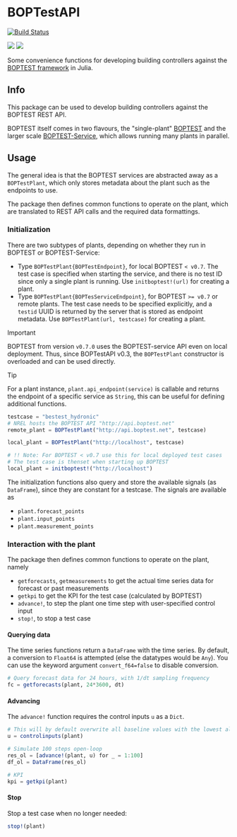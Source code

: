 # BOPTestAPI

[![Build Status](https://github.com/terion-io/BOPTestAPI.jl/actions/workflows/CI.yml/badge.svg?branch=main)](https://github.com/terion-io/BOPTestAPI.jl/actions/workflows/CI.yml?query=branch%3Amain)

[![](https://img.shields.io/badge/docs-stable-blue.svg)](https://terion-io.github.io/BOPTestAPI.jl/stable)
[![](https://img.shields.io/badge/docs-dev-blue.svg)](https://terion-io.github.io/BOPTestAPI.jl/dev)

Some convenience functions for developing building controllers against the [BOPTEST framework](https://github.com/ibpsa/project1-boptest) in Julia.

## Info
This package can be used to develop building controllers against the BOPTEST REST API.

BOPTEST itself comes in two flavours, the "single-plant" [BOPTEST](https://github.com/ibpsa/project1-boptest) and the larger scale [BOPTEST-Service](https://github.com/NREL/boptest-service), which allows running many plants in parallel.

## Usage
The general idea is that the BOPTEST services are abstracted away as a `BOPTestPlant`, which only stores metadata about the plant such as the endpoints to use.

The package then defines common functions to operate on the plant, which are translated to REST API calls and the required data formattings.

### Initialization
There are two subtypes of plants, depending on whether they run in BOPTEST or BOPTEST-Service:
* Type `BOPTestPlant{BOPTestEndpoint}`, for local BOPTEST `< v0.7`. The test case is specified when starting the service, and there is no test ID since only a single plant is running. Use `initboptest!(url)` for creating a plant.
* Type `BOPTestPlant{BOPTesServiceEndpoint}`, for BOPTEST `>= v0.7` or remote plants. The test case needs to be specified explicitly, and a `testid` UUID is returned by the server that is stored as endpoint metadata. Use `BOPTestPlant(url, testcase)` for creating a plant.

> [!IMPORTANT]
> BOPTEST from version `v0.7.0` uses the BOPTEST-service API even on local deployment. Thus, since BOPTestAPI v0.3, the `BOPTestPlant` constructor is overloaded and can be used directly.

> [!TIP]
> For a plant instance, `plant.api_endpoint(service)` is callable and returns the endpoint of a specific service as `String`, this can be useful for defining additional functions.

```julia
testcase = "bestest_hydronic"
# NREL hosts the BOPTEST API "http://api.boptest.net"
remote_plant = BOPTestPlant("http://api.boptest.net", testcase)

local_plant = BOPTestPlant("http://localhost", testcase)

# !! Note: For BOPTEST < v0.7 use this for local deployed test cases
# The test case is thenset when starting up BOPTEST
local_plant = initboptest!("http://localhost")

```

The initialization functions also query and store the available signals (as `DataFrame`),
since they are constant for a testcase. The signals are available as
* `plant.forecast_points`
* `plant.input_points`
* `plant.measurement_points`

### Interaction with the plant
The package then defines common functions to operate on the plant, namely
* `getforecasts`, `getmeasurements` to get the actual time series data for forecast or past measurements
* `getkpi` to get the KPI for the test case (calculated by BOPTEST)
* `advance!`, to step the plant one time step with user-specified control input
* `stop!`, to stop a test case

#### Querying data
The time series functions return a `DataFrame` with the time series. By default, a conversion to `Float64` is attempted (else the datatypes would be `Any`). You can use
the keyword argument `convert_f64=false` to disable conversion.

```julia
# Query forecast data for 24 hours, with 1/dt sampling frequency
fc = getforecasts(plant, 24*3600, dt)
```

#### Advancing
The `advance!` function requires the control inputs `u` as a `Dict`.

```julia
# This will by default overwrite all baseline values with the lowest allowed value
u = controlinputs(plant)

# Simulate 100 steps open-loop
res_ol = [advance!(plant, u) for _ = 1:100]
df_ol = DataFrame(res_ol)

# KPI
kpi = getkpi(plant)
```

#### Stop
Stop a test case when no longer needed:

```julia
stop!(plant)
```